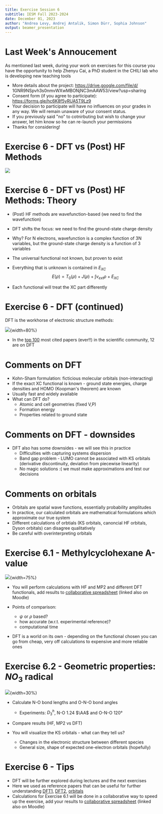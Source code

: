 ```yaml
---
title: Exercise Session 6
subtitle: IESM Fall 2023-2024
date: December 01, 2023
author: "Andrea Levy, Andrej Antalik, Simon Dürr, Sophia Johnson" 
output: beamer_presentation
---
```

# Last Week's Annoucement

As mentioned last week, during your work on exercises for this course you have the opportunity to help Zhenyu Cai, a PhD student in the CHILI lab who is developing new teaching tools
* More details about the project:
  https://drive.google.com/file/d/
  1GNR9NSpvh3s0nmvWXwMBONjNC3mAAW53/view?usp=sharing
* Consent form (if you agree to participate): https://forms.gle/hc6K8f5yRUA5T9Lz9
* Your decision to participate will have no influences on your grades in any way. We will remain unaware of your consent status.
* If you previously said "no" to cotnirbuting but wish to change your answer, let him know so he can re-launch your permissions
* Thanks for considering! 

# Exercise 6 - DFT vs (Post) HF Methods


![](/data/iesm/img_slides/Ex6/goals.png) 


# Exercise 6 - DFT vs (Post) HF Methods: Theory

* (Post) HF methods are wavefunction-based (we need to find the wavefunction)
* DFT shifts the focus: we need to find the ground-state charge density
* Why? For N electrons, wavefunction is a complex function of 3N variables, but the ground-state charge density is a function of 3 variables

* The universal functional not known, but proven to exist
* Everything that is unknown is contained in $E_{XC}$
$$E(\rho) = T_{0}(\rho) + J(\rho) + \int v_{ext}\rho + E_{XC}$$
* Each functional will treat the XC part differently

# Exercise 6 - DFT (continued)

DFT is the workhorse of electronic structure methods: 

![](/data/iesm/img_slides/Ex6/papermountain.png){width=80%}

* In the [top 100](https://www.nature.com/news/the-top-100-papers-1.16224) most cited papers (ever!!) in the scientific community, 12 are on DFT 



# Comments on DFT

* Kohn-Sham formulation: ficticious molecular orbitals (non-interacting)
* If the exact XC functional is known - ground state energies, charge densities and HOMO (Koopman's theorem) are known
* Usually fast and widely available
* What can DFT do?
	* Atomic and cell geometries (fixed V,P)
	* Formation energy
	* Properties related to ground state

# Comments on DFT - downsides

* DFT also has some downsides - we will see this in practice
	* Difficulties with capturing systems dispersion
	* Band gap problem - LUMO cannot be associated with KS orbitals (derivative discontinuity, deviation from piecewise linearity)
 	* No magic solutions :( we must make approximations and test our decisions


# Comments on orbitals

* Orbitals are spatial wave functions, essentially probability amplitudes
* In practice, our calculated orbitals are mathematical formulations which approximate our true system
* Different calculations of orbtials (KS orbitals, canoncial HF orbitals, Dyson orbitals) can disagree qualitatively 
* Be careful with overinterpreting orbitals


# Exercise 6.1 - Methylcyclohexane A-value

![](/data/iesm/img_slides/Ex6/MeC6H11conformers.png){width=75%}

* You will perform calculations with HF and MP2 and different DFT functionals, add results to [collaborative spreadsheet](https://docs.google.com/spreadsheets/d/1Yv4AvdKp-8laRF9-oGNbqaUAOvYGqgJF-sCjOWPguEw/edit#gid=0) (linked also on Moodle)
* Points of comparison: 
	* $\psi$ or $\rho$ based? 
	* how accurate (w.r.t. experimental reference)?
	* computational time

* DFT is a world on its own - depending on the functional chosen you can go from cheap, very off calculations to expensive and more reliable ones


# Exercise 6.2 - Geometric properties: $NO_{3}$ radical

![](/data/iesm/img_slides/Ex6/no3.png){width=30%}

* Calculate N-O bond lengths and O-N-O bond angles
	* Experiments: $D_{3}^{h}$, N-O 1.24 $\AA$ and O-N-O 120&deg;

* Compare results (HF, MP2 vs DFT)

* You will visualize the KS orbitals - what can they tell us?
	* Changes in the electronic structure between different species 
	* General size, shape of expected one-electron orbitals (hopefully)


# Exercise 6 - Tips
* DFT will be further explored during lectures and the next exercises
* Here we used as reference papers that can be useful for further understanding [DFT1](https://www.nature.com/articles/s41563-021-01013-3), [DFT2](https://aip.scitation.org/doi/10.1063/1.4869598#_i15), [orbitals](https://onlinelibrary.wiley.com/doi/full/10.1002/anie.201904609)
* Calculations for Exercise 6.1 will be done in a collaborative way to speed up the exercise, add your results to [collaborative spreadsheet](https://docs.google.com/spreadsheets/d/1Yv4AvdKp-8laRF9-oGNbqaUAOvYGqgJF-sCjOWPguEw/edit#gid=0) (linked also on Moodle)
